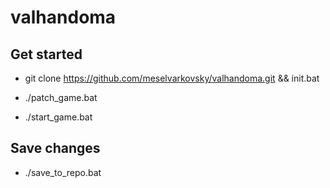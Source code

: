 # valhandoma

## Get started

* git clone https://github.com/meselvarkovsky/valhandoma.git && init.bat

* ./patch_game.bat

* ./start_game.bat

## Save changes

* ./save_to_repo.bat
